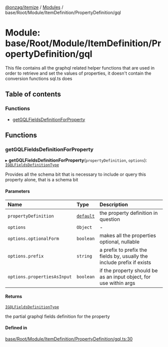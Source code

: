 [@onzag/itemize](../README.md) / [Modules](../modules.md) / base/Root/Module/ItemDefinition/PropertyDefinition/gql

# Module: base/Root/Module/ItemDefinition/PropertyDefinition/gql

This file contains all the graphql related helper functions that are used in order to
retrieve and set the values of properties, it doesn't contain the conversion functions
sql.ts does

## Table of contents

### Functions

- [getGQLFieldsDefinitionForProperty](base_Root_Module_ItemDefinition_PropertyDefinition_gql.md#getgqlfieldsdefinitionforproperty)

## Functions

### getGQLFieldsDefinitionForProperty

▸ **getGQLFieldsDefinitionForProperty**(`propertyDefinition`, `options`): [`IGQLFieldsDefinitionType`](../interfaces/base_Root_gql.IGQLFieldsDefinitionType.md)

Provides all the schema bit that is necessary to include or query
this property alone, that is a schema bit

#### Parameters

| Name | Type | Description |
| :------ | :------ | :------ |
| `propertyDefinition` | [`default`](../classes/base_Root_Module_ItemDefinition_PropertyDefinition.default.md) | the property definition in question |
| `options` | `Object` | - |
| `options.optionalForm` | `boolean` | makes all the properties optional, nullable |
| `options.prefix` | `string` | a prefix to prefix the fields by, usually the include prefix if exists |
| `options.propertiesAsInput` | `boolean` | if the property should be as an input object, for use within args |

#### Returns

[`IGQLFieldsDefinitionType`](../interfaces/base_Root_gql.IGQLFieldsDefinitionType.md)

the partial graphql fields definition for the property

#### Defined in

[base/Root/Module/ItemDefinition/PropertyDefinition/gql.ts:30](https://github.com/onzag/itemize/blob/a24376ed/base/Root/Module/ItemDefinition/PropertyDefinition/gql.ts#L30)
